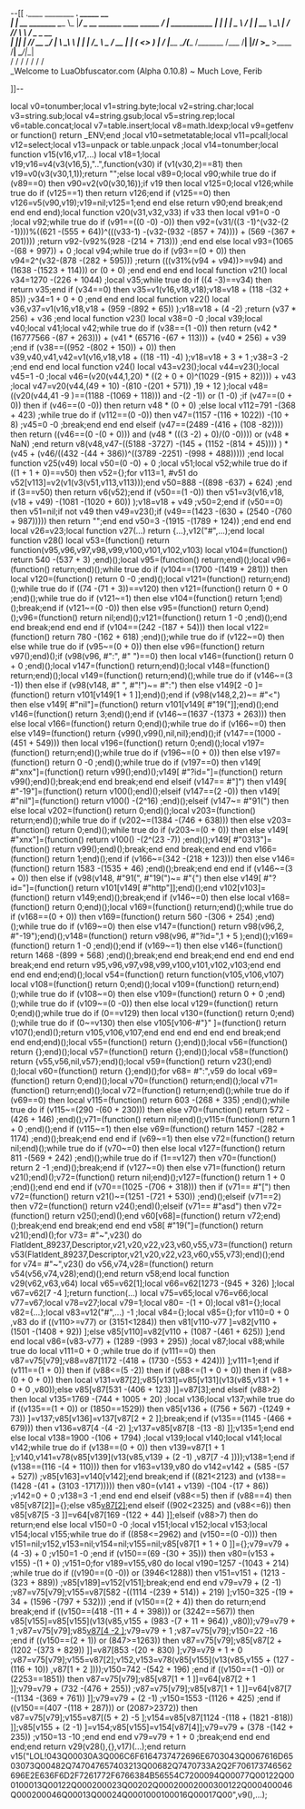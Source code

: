 --[[
 .____                  ________ ___.    _____                           __                
 |    |    __ _______   \_____  \\_ |___/ ____\_ __  ______ ____ _____ _/  |_  ___________ 
 |    |   |  |  \__  \   /   |   \| __ \   __\  |  \/  ___// ___\\__  \\   __\/  _ \_  __ \
 |    |___|  |  // __ \_/    |    \ \_\ \  | |  |  /\___ \\  \___ / __ \|  | (  <_> )  | \/
 |_______ \____/(____  /\_______  /___  /__| |____//____  >\___  >____  /__|  \____/|__|   
         \/          \/         \/    \/                \/     \/     \/                   
          \_Welcome to LuaObfuscator.com   (Alpha 0.10.8) ~  Much Love, Ferib 

]]--

local v0=tonumber;local v1=string.byte;local v2=string.char;local v3=string.sub;local v4=string.gsub;local v5=string.rep;local v6=table.concat;local v7=table.insert;local v8=math.ldexp;local v9=getfenv or function() return _ENV;end ;local v10=setmetatable;local v11=pcall;local v12=select;local v13=unpack or table.unpack ;local v14=tonumber;local function v15(v16,v17,...) local v18=1;local v19;v16=v4(v3(v16,5),"..",function(v30) if (v1(v30,2)==81) then v19=v0(v3(v30,1,1));return "";else local v89=0;local v90;while true do if (v89==0) then v90=v2(v0(v30,16));if v19 then local v125=0;local v126;while true do if (v125==1) then return v126;end if (v125==0) then v126=v5(v90,v19);v19=nil;v125=1;end end else return v90;end break;end end end end);local function v20(v31,v32,v33) if v33 then local v91=0 -0 ;local v92;while true do if (v91==((0 -0) -0)) then v92=(v31/((3 -1)^(v32-(2 -1))))%((621 -(555 + 64))^(((v33-1) -(v32-(932 -(857 + 74)))) + (569 -(367 + 201)))) ;return v92-(v92%(928 -(214 + 713))) ;end end else local v93=(1065 -(68 + 997)) + 0 ;local v94;while true do if (v93==(0 + 0)) then v94=2^(v32-(878 -(282 + 595))) ;return (((v31%(v94 + v94))>=v94) and (1638 -(1523 + 114))) or (0 + 0) ;end end end end local function v21() local v34=1270 -(226 + 1044) ;local v35;while true do if ((4 -3)==v34) then return v35;end if (v34==0) then v35=v1(v16,v18,v18);v18=v18 + (118 -(32 + 85)) ;v34=1 + 0 + 0 ;end end end local function v22() local v36,v37=v1(v16,v18,v18 + (959 -(892 + 65)) );v18=v18 + (4 -2) ;return (v37 * 256) + v36 ;end local function v23() local v38=0 -0 ;local v39;local v40;local v41;local v42;while true do if (v38==(1 -0)) then return (v42 * (16777566 -(87 + 263))) + (v41 * (65716 -(67 + 113))) + (v40 * 256) + v39 ;end if (v38==((952 -(802 + 150)) + 0)) then v39,v40,v41,v42=v1(v16,v18,v18 + ((18 -11) -4) );v18=v18 + 3 + 1 ;v38=3 -2 ;end end end local function v24() local v43=v23();local v44=v23();local v45=1 -0 ;local v46=(v20(v44,1,20) * ((2 + 0 + 0)^(1029 -(915 + 82)))) + v43 ;local v47=v20(v44,(49 + 10) -(810 -(201 + 571)) ,19 + 12 );local v48=((v20(v44,41 -9 )==(1188 -(1069 + 118))) and  -(2 -1)) or (1 -0) ;if (v47==(0 + 0)) then if (v46==(0 -0)) then return v48 * (0 + 0) ;else local v112=791 -(368 + 423) ;while true do if (v112==(0 -0)) then v47=(1157 -(116 + 1022)) -(10 + 8) ;v45=0 -0 ;break;end end end elseif (v47==(2489 -(416 + (108 -82)))) then return ((v46==(0 -(0 + 0))) and (v48 * (((3 -2) + 0)/(0 -0)))) or (v48 * NaN) ;end return v8(v48,v47-((5188 -3727) -(145 + (1152 -(814 + 45)))) ) * (v45 + (v46/((432 -(44 + 386))^((3789 -2251) -(998 + 488))))) ;end local function v25(v49) local v50=(0 -0) + 0 ;local v51;local v52;while true do if ((1 + 1 + 0)==v50) then v52={};for v113=1, #v51 do v52[v113]=v2(v1(v3(v51,v113,v113)));end v50=888 -((898 -637) + 624) ;end if (3==v50) then return v6(v52);end if (v50==(1 -0)) then v51=v3(v16,v18,(v18 + v49) -(1081 -(1020 + 60)) );v18=v18 + v49 ;v50=2;end if (v50==0) then v51=nil;if  not v49 then v49=v23();if (v49==(1423 -(630 + (2540 -(760 + 987))))) then return "";end end v50=3 -(1915 -(1789 + 124)) ;end end end local v26=v23;local function v27(...) return {...},v12("#",...);end local function v28() local v53=(function() return function(v95,v96,v97,v98,v99,v100,v101,v102,v103) local v104=(function() return 540 -(537 + 3) ;end)();local v95=(function() return;end)();local v96=(function() return;end)();while true do if (v104==(1700 -(1419 + 281))) then local v120=(function() return 0 -0 ;end)();local v121=(function() return;end)();while true do if ((74 -(71 + 3))==v120) then v121=(function() return 0 + 0 ;end)();while true do if (v121~=1) then else v104=(function() return 1;end)();break;end if (v121~=(0 -0)) then else v95=(function() return 0;end)();v96=(function() return nil;end)();v121=(function() return 1 -0 ;end)();end end break;end end end if (v104==(242 -(187 + 54))) then local v122=(function() return 780 -(162 + 618) ;end)();while true do if (v122~=0) then else while true do if (v95~=(0 + 0)) then else v96=(function() return v97();end)();if (v98(v96, #":", #" ")==0) then local v146=(function() return 0 + 0 ;end)();local v147=(function() return;end)();local v148=(function() return;end)();local v149=(function() return;end)();while true do if (v146~=(3 -1)) then else if (v98(v148, #" ", #"!")~= #":") then else v149[2 -0 ]=(function() return v101[v149[1 + 1 ]];end)();end if (v98(v148,2,2)~= #"<") then else v149[ #"nil"]=(function() return v101[v149[ #"19("]];end)();end v146=(function() return 3;end)();end if (v146~=(1637 -(1373 + 263))) then else local v166=(function() return 0;end)();while true do if (v166~=0) then else v149=(function() return {v99(),v99(),nil,nil};end)();if (v147==(1000 -(451 + 549))) then local v196=(function() return 0;end)();local v197=(function() return;end)();while true do if (v196~=(0 + 0)) then else v197=(function() return 0 -0 ;end)();while true do if (v197==0) then v149[ #"xnx"]=(function() return v99();end)();v149[ #"?id="]=(function() return v99();end)();break;end end break;end end elseif (v147== #"]") then v149[ #"-19"]=(function() return v100();end)();elseif (v147==(2 -0)) then v149[ #"nil"]=(function() return v100() -(2^16) ;end)();elseif (v147~= #"91(") then else local v202=(function() return 0;end)();local v203=(function() return;end)();while true do if (v202~=(1384 -(746 + 638))) then else v203=(function() return 0;end)();while true do if (v203~=(0 + 0)) then else v149[ #"xnx"]=(function() return v100() -(2^(23 -7)) ;end)();v149[ #"0313"]=(function() return v99();end)();break;end end break;end end end v166=(function() return 1;end)();end if (v166~=(342 -(218 + 123))) then else v146=(function() return 1583 -(1535 + 46) ;end)();break;end end end if (v146~=(3 + 0)) then else if (v98(v148, #"91(", #"19(")~= #"{") then else v149[ #"?id="]=(function() return v101[v149[ #"http"]];end)();end v102[v103]=(function() return v149;end)();break;end if (v146~=0) then else local v168=(function() return 0;end)();local v169=(function() return;end)();while true do if (v168==(0 + 0)) then v169=(function() return 560 -(306 + 254) ;end)();while true do if (v169~=0) then else v147=(function() return v98(v96,2, #"-19");end)();v148=(function() return v98(v96, #"?id=",1 + 5 );end)();v169=(function() return 1 -0 ;end)();end if (v169~=1) then else v146=(function() return 1468 -(899 + 568) ;end)();break;end end break;end end end end end break;end end return v95,v96,v97,v98,v99,v100,v101,v102,v103;end end end end end;end)();local v54=(function() return function(v105,v106,v107) local v108=(function() return 0;end)();local v109=(function() return;end)();while true do if (v108~=0) then else v109=(function() return 0 + 0 ;end)();while true do if (v109~=(0 -0)) then else local v129=(function() return 0;end)();while true do if (0==v129) then local v130=(function() return 0;end)();while true do if (0~=v130) then else v105[v106-#"}" ]=(function() return v107();end)();return v105,v106,v107;end end end end end end break;end end end;end)();local v55=(function() return {};end)();local v56=(function() return {};end)();local v57=(function() return {};end)();local v58=(function() return {v55,v56,nil,v57};end)();local v59=(function() return v23();end)();local v60=(function() return {};end)();for v68= #":",v59 do local v69=(function() return 0;end)();local v70=(function() return;end)();local v71=(function() return;end)();local v72=(function() return;end)();while true do if (v69==0) then local v115=(function() return 603 -(268 + 335) ;end)();while true do if (v115~=(290 -(60 + 230))) then else v70=(function() return 572 -(426 + 146) ;end)();v71=(function() return nil;end)();v115=(function() return 1 + 0 ;end)();end if (v115~=1) then else v69=(function() return 1457 -(282 + 1174) ;end)();break;end end end if (v69~=1) then else v72=(function() return nil;end)();while true do if (v70~=0) then else local v127=(function() return 811 -(569 + 242) ;end)();while true do if (1==v127) then v70=(function() return 2 -1 ;end)();break;end if (v127~=0) then else v71=(function() return v21();end)();v72=(function() return nil;end)();v127=(function() return 1 + 0 ;end)();end end end if (v70==(1025 -(706 + 318))) then if (v71== #"[") then v72=(function() return v21()~=(1251 -(721 + 530)) ;end)();elseif (v71==2) then v72=(function() return v24();end)();elseif (v71== #"asd") then v72=(function() return v25();end)();end v60[v68]=(function() return v72;end)();break;end end break;end end end v58[ #"19("]=(function() return v21();end)();for v73= #"~",v23() do FlatIdent_89237,Descriptor,v21,v20,v22,v23,v60,v55,v73=(function() return v53(FlatIdent_89237,Descriptor,v21,v20,v22,v23,v60,v55,v73);end)();end for v74= #"~",v23() do v56,v74,v28=(function() return v54(v56,v74,v28);end)();end return v58;end local function v29(v62,v63,v64) local v65=v62[1];local v66=v62[1273 -(945 + 326) ];local v67=v62[7 -4 ];return function(...) local v75=v65;local v76=v66;local v77=v67;local v78=v27;local v79=1;local v80= -(1 + 0);local v81={};local v82={...};local v83=v12("#",...) -1 ;local v84={};local v85={};for v110=0 + 0 ,v83 do if ((v110>=v77) or (3151<1284)) then v81[v110-v77 ]=v82[v110 + (1501 -(1408 + 92)) ];else v85[v110]=v82[v110 + (1087 -(461 + 625)) ];end end local v86=(v83-v77) + (1289 -(993 + 295)) ;local v87;local v88;while true do local v111=0 + 0 ;while true do if (v111==0) then v87=v75[v79];v88=v87[1172 -(418 + (1730 -(553 + 424))) ];v111=1;end if (v111==(1 + 0)) then if (v88<=(5 -2)) then if (v88<=(1 + 0 + 0)) then if (v88>(0 + 0 + 0)) then local v131=v87[2];v85[v131]=v85[v131](v13(v85,v131 + 1 + 0 + 0 ,v80));else v85[v87[531 -(406 + 123) ]]=v87[3];end elseif (v88>2) then local v135=1769 -(744 + 1005 + 20) ;local v136;local v137;while true do if ((v135==(1 + 0)) or (1850==1529)) then v85[v136 + ((756 + 567) -(1249 + 73)) ]=v137;v85[v136]=v137[v87[2 + 2 ]];break;end if (v135==(1145 -(466 + 679))) then v136=v87[4 -(4 -2) ];v137=v85[v87[8 -(13 -8) ]];v135=1;end end else local v138=1900 -(106 + 1794) ;local v139;local v140;local v141;local v142;while true do if (v138==(0 + 0)) then v139=v87[1 + 1 ];v140,v141=v78(v85[v139](v13(v85,v139 + (2 -1) ,v87[7 -4 ])));v138=1;end if (v138==(116 -(4 + 110))) then for v163=v139,v80 do v142=v142 + (585 -(57 + 527)) ;v85[v163]=v140[v142];end break;end if ((821<2123) and (v138==(1428 -(41 + (3103 -1717))))) then v80=(v141 + v139) -(104 -(17 + 86)) ;v142=0 + 0 ;v138=3 -1 ;end end end elseif (v88<=5) then if (v88==4) then v85[v87[2]]={};else v85[v87[2]]();end elseif ((902<2325) and (v88<=6)) then v85[v87[5 -3 ]]=v64[v87[169 -(122 + 44) ]];elseif (v88>7) then do return;end else local v150=0 -0 ;local v151;local v152;local v153;local v154;local v155;while true do if ((858<=2962) and (v150==(0 -0))) then v151=nil;v152,v153=nil;v154=nil;v155=nil;v85[v87[1 + 1 + 0 ]]={};v79=v79 + (4 -3) + 0 ;v150=1 -0 ;end if (v150==(69 -(30 + 35))) then v80=(v153 + v155) -(1 + 0) ;v151=0;for v189=v155,v80 do local v190=1257 -(1043 + 214) ;while true do if ((v190==(0 -0)) or (3946<1288)) then v151=v151 + (1213 -(323 + 889)) ;v85[v189]=v152[v151];break;end end end v79=v79 + (2 -1) ;v87=v75[v79];v155=v87[582 -((1114 -(239 + 514)) + 219) ];v150=325 -(19 + 34 + (1596 -(797 + 532))) ;end if (v150==(2 + 4)) then do return;end break;end if ((v150==(418 -(11 + 4 + 398))) or (3242==567)) then v85[v155]=v85[v155](v13(v85,v155 + (983 -(7 + 11 + 964)) ,v80));v79=v79 + 1 ;v87=v75[v79];v85[v87[4 -2 ]]();v79=v79 + 1 ;v87=v75[v79];v150=22 -16 ;end if ((v150==(2 + 1)) or (847>=1263)) then v87=v75[v79];v85[v87[2 + (1202 -(373 + 829)) ]]=v87[853 -(20 + 830) ];v79=v79 + 1 + 0 ;v87=v75[v79];v155=v87[2];v152,v153=v78(v85[v155](v13(v85,v155 + (127 -(116 + 10)) ,v87[1 + 2 ])));v150=742 -(542 + 196) ;end if ((v150==(1 -0)) or (2253==1851)) then v87=v75[v79];v85[v87[1 + 1 ]]=v64[v87[2 + 1 ]];v79=v79 + (732 -(476 + 255)) ;v87=v75[v79];v85[v87[1 + 1 ]]=v64[v87[7 -(1134 -(369 + 761)) ]];v79=v79 + (2 -1) ;v150=1553 -(1126 + 425) ;end if ((v150==(407 -(118 + 287))) or (2087>2372)) then v87=v75[v79];v155=v87[(5 + 2) -5 ];v154=v85[v87[1124 -(118 + (1821 -818)) ]];v85[v155 + (2 -1) ]=v154;v85[v155]=v154[v87[4]];v79=v79 + (378 -(142 + 235)) ;v150=13 -10 ;end end end v79=v79 + 1 + 0 ;break;end end end end;end return v29(v28(),{},v17)(...);end return v15("LOL!043Q00030A3Q006C6F6164737472696E6703043Q0067616D6503073Q00482Q747047657403213Q00682Q7470733A2Q2F706173746562696E2E636F6D2F7261772F6766384B56554C7200094Q00077Q00122Q000100013Q00122Q000200023Q00202Q00020002000300122Q000400046Q000200046Q00013Q00024Q0001000100016Q00017Q00",v9(),...);
